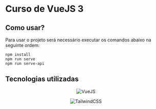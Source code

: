 # Curso de VueJS 3

## Como usar?

Para usar o projeto será necessário executar os comandos abaixo na seguinte ordem:

```
npm install
npm run serve
npm run serve-api
```

## Tecnologias utilizadas

<p align="center">
  <img src="https://br.vuejs.org/images/logo.png" alt="VueJS"/>
</p>

<p align="center">
  <img src="https://tailwindcss.com/_next/static/media/tailwindcss-logotype.ed60a6f85c663923c4d6ee9d85f359cd.svg" alt="TailwindCSS"/>
</p>
